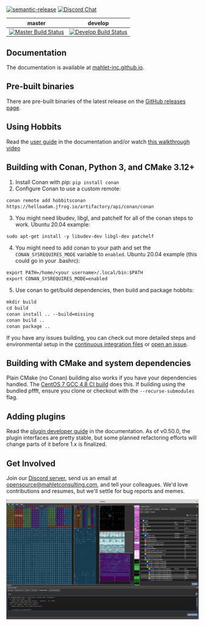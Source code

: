 
[![semantic-release](https://img.shields.io/badge/%20%20%F0%9F%93%A6%F0%9F%9A%80-semantic--release-e10079.svg)](https://github.com/semantic-release/semantic-release)
[![Discord Chat](https://discordapp.com/api/guilds/672761400220844042/widget.png?style=shield)](https://discord.gg/wRQJpZZ)  

| master | develop |
| ------ | ------- |
|[![Master Build Status](https://dev.azure.com/mahlet-inc/hobbits/_apis/build/status/Mahlet-Inc.hobbits?branchName=master)](https://dev.azure.com/mahlet-inc/hobbits/_build/latest?definitionId=1&branchName=master)|[![Develop Build Status](https://dev.azure.com/mahlet-inc/hobbits/_apis/build/status/Mahlet-Inc.hobbits?branchName=develop)](https://dev.azure.com/mahlet-inc/hobbits/_build/latest?definitionId=1&branchName=develop)|


## Documentation
The documentation is available at
[mahlet-inc.github.io](https://mahlet-inc.github.io).

## Pre-built binaries
There are pre-built binaries of the latest release on the
[GitHub releases page](https://github.com/Mahlet-Inc/hobbits/releases).

## Using Hobbits
Read the [user guide](https://mahlet-inc.github.io/user-guide/) in the
documentation and/or watch
[this walkthrough video](https://youtu.be/6ygkhze36qM)

## Building with Conan, Python 3, and CMake 3.12+
1. Install Conan with pip: `pip install conan`
2. Configure Conan to use a custom remote:
```
conan remote add hobbitsconan https://helloadam.jfrog.io/artifactory/api/conan/conan
```
3. You might need libudev, libgl, and patchelf for all of the conan steps to work. Ubuntu 20.04 example:
```
sudo apt-get install -y libudev-dev libgl-dev patchelf
```
4. You might need to add conan to your path and set the `CONAN_SYSREQUIRES_MODE` variable to `enabled`. Ubuntu 20.04 example (this could go in your .bashrc):
```
export PATH=/home/<your username>/.local/bin:$PATH
export CONAN_SYSREQUIRES_MODE=enabled
```

5. Use conan to get/build dependencies, then build and package hobbits:
```
mkdir build
cd build
conan install .. --build=missing
conan build ..
conan package ..
```

If you have any issues building, you can check out more detailed steps and
environmental setup in the [continuous integration files](ci) or
[open an issue](https://github.com/Mahlet-Inc/hobbits/issues/new).

## Building with CMake and system dependencies

Plain CMake (no Conan) building also works if you have your dependencies
handled. The [CentOS 7 GCC 4.8 CI build](ci/linux-cmake.yml) does this.
If building using the bundled pffft, ensure you clone or checkout with the
`--recurse-submodules` flag.

## Adding plugins
Read the
[plugin developer guide](https://mahlet-inc.github.io/plugin-developer-guide/)
in the documentation. As of v0.50.0, the plugin interfaces are pretty stable,
but some planned refactoring efforts will change parts of it before 1.x is
finalized.

## Get Involved
Join our [Discord server](https://discord.gg/wRQJpZZ), send us an
email at opensource@mahletconsulting.com, and tell your colleagues. We'd love
contributions and resumes, but we'll settle for bug reports and memes.


![Screenshot of the Hobbits GUI](docs/hobbits_screenshot.png)
